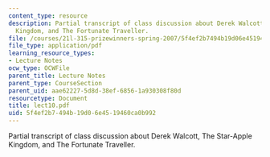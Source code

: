 ```yaml
---
content_type: resource
description: Partial transcript of class discussion about Derek Walcott, The Star-Apple
  Kingdom, and The Fortunate Traveller.
file: /courses/21l-315-prizewinners-spring-2007/5f4ef2b7494b19d06e4519460ca0b992_lect10.pdf
file_type: application/pdf
learning_resource_types:
- Lecture Notes
ocw_type: OCWFile
parent_title: Lecture Notes
parent_type: CourseSection
parent_uid: aae62227-5d8d-38ef-6856-1a930308f80d
resourcetype: Document
title: lect10.pdf
uid: 5f4ef2b7-494b-19d0-6e45-19460ca0b992
---
```

Partial transcript of class discussion about Derek Walcott, The Star-Apple Kingdom, and The Fortunate Traveller.

